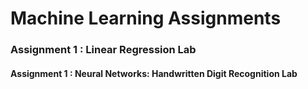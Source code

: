# Machine Learning Assignments

### Assignment 1 : Linear Regression Lab
#### Assignment 1 : Neural Networks: Handwritten Digit Recognition Lab
